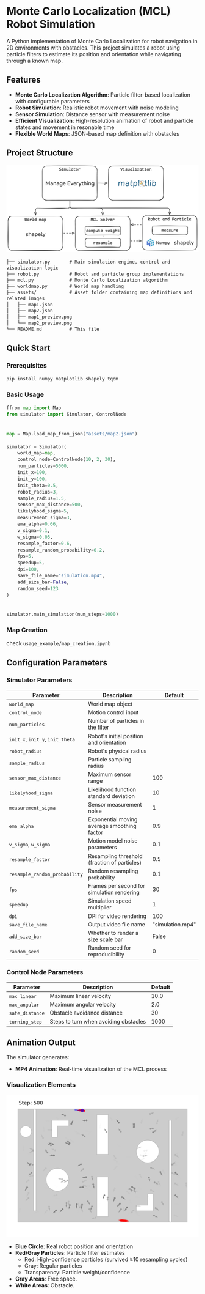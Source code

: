 # Monte Carlo Localization (MCL) Robot Simulation

A Python implementation of Monte Carlo Localization for robot navigation in 2D environments with obstacles. This project simulates a robot using particle filters to estimate its position and orientation while navigating through a known map.

## Features

- **Monte Carlo Localization Algorithm**: Particle filter-based localization with configurable parameters
- **Robot Simulation**: Realistic robot movement with noise modeling
- **Sensor Simulation**: Distance sensor with measurement noise
- **Efficient Visualization**: High-resolution animation of robot and particle states and movement in resonable time
- **Flexible World Maps**: JSON-based map definition with obstacles

## Project Structure

![Architecture](figs/architect.png)

```
├── simulator.py       # Main simulation engine, control and visualization logic
├── robot.py           # Robot and particle group implementations
├── mcl.py             # Monte Carlo Localization algorithm
├── worldmap.py        # World map handling
├── assets/            # Asset folder containing map definitions and related images
│   ├── map1.json
│   ├── map2.json
│   ├── map1_preview.png
│   └── map2_preview.png
└── README.md          # This file

```

## Quick Start

### Prerequisites

```bash
pip install numpy matplotlib shapely tqdm
```

### Basic Usage

```python
ffrom map import Map
from simulator import Simulator, ControlNode

    
map = Map.load_map_from_json("assets/map2.json")

simulator = Simulator(
    world_map=map,
    control_node=ControlNode(10, 2, 30),
    num_particles=5000,
    init_x=100,
    init_y=100,
    init_theta=0.5,
    robot_radius=3,
    sample_radius=1.5,
    sensor_max_distance=500,
    likelyhood_sigma=5,
    measurement_sigma=3,
    ema_alpha=0.66,
    v_sigma=0.1,
    w_sigma=0.05,
    resample_factor=0.6,
    resample_random_probability=0.2,
    fps=5,
    speedup=5,
    dpi=100,
    save_file_name="simulation.mp4",
    add_size_bar=False,
    random_seed=123
)


simulator.main_simulation(num_steps=1000)

```

### Map Creation

check `usage_example/map_creation.ipynb`

## Configuration Parameters

### Simulator Parameters

| Parameter                        | Description                                  | Default         |
|----------------------------------|----------------------------------------------|-----------------|
| `world_map`                      | World map object                             |                 |
| `control_node`                   | Motion control input                         |                 |
| `num_particles`                  | Number of particles in the filter            |                 |
| `init_x`, `init_y`, `init_theta` | Robot's initial position and orientation     |                 |
| `robot_radius`                   | Robot's physical radius                      |                 |
| `sample_radius`                  | Particle sampling radius                     |                 |
| `sensor_max_distance`            | Maximum sensor range                         | 100             |
| `likelyhood_sigma`               | Likelihood function standard deviation       | 10              |
| `measurement_sigma`              | Sensor measurement noise                     | 1               |
| `ema_alpha`                      | Exponential moving average smoothing factor  | 0.9             |
| `v_sigma`, `w_sigma`             | Motion model noise parameters                | 0.1             |
| `resample_factor`                | Resampling threshold (fraction of particles) | 0.5             |
| `resample_random_probability`    | Random resampling probability                | 0.1             |
| `fps`                            | Frames per second for simulation rendering   | 30              |
| `speedup`                        | Simulation speed multiplier                  | 1               |
| `dpi`                            | DPI for video rendering                      | 100             |
| `save_file_name`                 | Output video file name                       | "simulation.mp4"|
| `add_size_bar`                   | Whether to render a size scale bar           | False           |
| `random_seed`                    | Random seed for reproducibility              | 0               |


### Control Node Parameters

| Parameter       | Description                           | Default |
| --------------- | ------------------------------------- | ------- |
| `max_linear`    | Maximum linear velocity               | 10.0    |
| `max_angular`   | Maximum angular velocity              | 2.0     |
| `safe_distance` | Obstacle avoidance distance           | 30      |
| `turning_step`  | Steps to turn when avoiding obstacles | 1000    |


## Animation Output

The simulator generates:
- **MP4 Animation**: Real-time visualization of the MCL process

### Visualization Elements

![Screenshot of Produced Animation](figs/step_500.png)

- **Blue Circle**: Real robot position and orientation
- **Red/Gray Particles**: Particle filter estimates
  - Red: High-confidence particles (survived ≥10 resampling cycles)
  - Gray: Regular particles
  - Transparency: Particle weight/confidence
- **Gray Areas**: Free space.
- **White Areas**: Obstacle.





